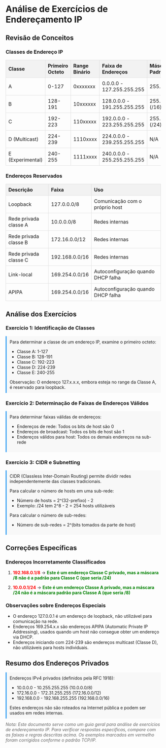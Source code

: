# Análise de Exercícios de Endereçamento IP

<style>
    .correct {
        color: green;
        font-weight: bold;
    }
    .incorrect {
        color: red;
        font-weight: bold;
    }
    .explanation {
        background-color: #f8f8f8;
        padding: 10px;
        border-left: 3px solid #2196F3;
        margin: 10px 0;
    }
    table {
        border-collapse: collapse;
        width: 100%;
        margin: 15px 0;
    }
    th, td {
        border: 1px solid #ddd;
        padding: 8px;
        text-align: left;
    }
    th {
        background-color: #f2f2f2;
    }
    .note {
        font-style: italic;
        color: #666;
    }
</style>

## Revisão de Conceitos

### Classes de Endereço IP

| Classe           | Primeiro Octeto | Range Binário | Faixa de Endereços          | Máscara Padrão      |
| ---------------- | --------------- | ------------- | --------------------------- | ------------------- |
| A                | 0-127           | 0xxxxxxx      | 0.0.0.0 - 127.255.255.255   | 255.0.0.0 (/8)      |
| B                | 128-191         | 10xxxxxx      | 128.0.0.0 - 191.255.255.255 | 255.255.0.0 (/16)   |
| C                | 192-223         | 110xxxxx      | 192.0.0.0 - 223.255.255.255 | 255.255.255.0 (/24) |
| D (Multicast)    | 224-239         | 1110xxxx      | 224.0.0.0 - 239.255.255.255 | N/A                 |
| E (Experimental) | 240-255         | 1111xxxx      | 240.0.0.0 - 255.255.255.255 | N/A                 |

### Endereços Reservados

| Descrição             | Faixa          | Uso                                |
| --------------------- | -------------- | ---------------------------------- |
| Loopback              | 127.0.0.0/8    | Comunicação com o próprio host     |
| Rede privada classe A | 10.0.0.0/8     | Redes internas                     |
| Rede privada classe B | 172.16.0.0/12  | Redes internas                     |
| Rede privada classe C | 192.168.0.0/16 | Redes internas                     |
| Link-local            | 169.254.0.0/16 | Autoconfiguração quando DHCP falha |
| APIPA                 | 169.254.0.0/16 | Autoconfiguração quando DHCP falha |

## Análise dos Exercícios

### Exercício 1: Identificação de Classes

<div class="explanation">
Para determinar a classe de um endereço IP, examine o primeiro octeto:
<ul>
    <li>Classe A: 1-127</li>
    <li>Classe B: 128-191</li>
    <li>Classe C: 192-223</li>
    <li>Classe D: 224-239</li>
    <li>Classe E: 240-255</li>
</ul>
Observação: O endereço 127.x.x.x, embora esteja no range da Classe A, é reservado para loopback.
</div>

### Exercício 2: Determinação de Faixas de Endereços Válidos

<div class="explanation">
Para determinar faixas válidas de endereços:
<ul>
    <li>Endereços de rede: Todos os bits de host são 0</li>
    <li>Endereços de broadcast: Todos os bits de host são 1</li>
    <li>Endereços válidos para host: Todos os demais endereços na sub-rede</li>
</ul>
</div>

### Exercício 3: CIDR e Subnetting

<div class="explanation">
CIDR (Classless Inter-Domain Routing) permite dividir redes independentemente das classes tradicionais.

Para calcular o número de hosts em uma sub-rede:

-   Número de hosts = 2^(32-prefixo) - 2
-   Exemplo: /24 tem 2^8 - 2 = 254 hosts utilizáveis

Para calcular o número de sub-redes:

-   Número de sub-redes = 2^(bits tomados da parte de host)
</div>

## Correções Específicas

### Endereços Incorretamente Classificados

1. <span class="incorrect">192.168.0.1/8</span> → <span class="correct">Este é um endereço Classe C privado, mas a máscara /8 não é a padrão para Classe C (que seria /24)</span>

2. <span class="incorrect">10.0.0.1/24</span> → <span class="correct">Este é um endereço Classe A privado, mas a máscara /24 não é a máscara padrão para Classe A (que seria /8)</span>

### Observações sobre Endereços Especiais

-   O endereço 127.0.0.1 é um endereço de loopback, não utilizável para comunicação na rede.
-   Endereços 169.254.x.x são endereços APIPA (Automatic Private IP Addressing), usados quando um host não consegue obter um endereço via DHCP.
-   Endereços iniciando com 224-239 são endereços multicast (Classe D), não utilizáveis para hosts individuais.

## Resumo dos Endereços Privados

<div class="explanation">
Endereços IPv4 privados (definidos pela RFC 1918):
<ul>
    <li>10.0.0.0 - 10.255.255.255 (10.0.0.0/8)</li>
    <li>172.16.0.0 - 172.31.255.255 (172.16.0.0/12)</li>
    <li>192.168.0.0 - 192.168.255.255 (192.168.0.0/16)</li>
</ul>
Estes endereços não são roteados na Internet pública e podem ser usados em redes internas.
</div>

<div class="note">
Nota: Este documento serve como um guia geral para análise de exercícios de endereçamento IP. Para verificar respostas específicas, compare com as faixas e regras descritas acima. Os exemplos marcados em vermelho foram corrigidos conforme o padrão TCP/IP.
</div>
